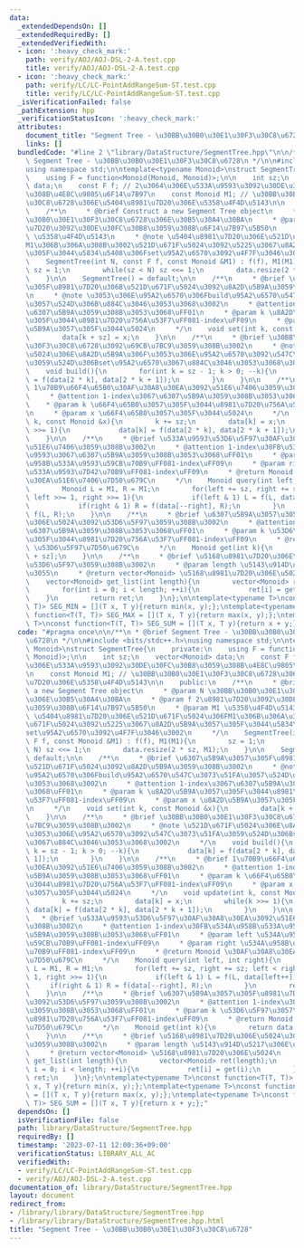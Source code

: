 ```yaml
---
data:
  _extendedDependsOn: []
  _extendedRequiredBy: []
  _extendedVerifiedWith:
  - icon: ':heavy_check_mark:'
    path: verify/AOJ/AOJ-DSL-2-A.test.cpp
    title: verify/AOJ/AOJ-DSL-2-A.test.cpp
  - icon: ':heavy_check_mark:'
    path: verify/LC/LC-PointAddRangeSum-ST.test.cpp
    title: verify/LC/LC-PointAddRangeSum-ST.test.cpp
  _isVerificationFailed: false
  _pathExtension: hpp
  _verificationStatusIcon: ':heavy_check_mark:'
  attributes:
    document_title: "Segment Tree - \u30BB\u30B0\u30E1\u30F3\u30C8\u6728"
    links: []
  bundledCode: "#line 2 \"library/DataStructure/SegmentTree.hpp\"\n\n/**\n * @brief\
    \ Segment Tree - \u30BB\u30B0\u30E1\u30F3\u30C8\u6728\n */\n\n#include <bits/stdc++.h>\n\
    using namespace std;\n\ntemplate<typename Monoid>\nstruct SegmentTree{\n    private:\n\
    \    using F = function<Monoid(Monoid, Monoid)>;\n\n    int sz;\n    vector<Monoid>\
    \ data;\n    const F f; // 2\u3064\u306E\u533A\u9593\u3092\u30DE\u30FC\u30B8\u3059\
    \u308B\u4E8C\u9805\u6F14\u7B97\n    const Monoid M1; // \u30BB\u30B0\u30E1\u30F3\
    \u30C8\u6728\u306E\u5404\u8981\u7D20\u306E\u5358\u4F4D\u5143\n\n    public:\n\
    \    /**\n     * @brief Construct a new Segment Tree object\n     * @param N \u30BB\
    \u30B0\u30E1\u30F3\u30C8\u6728\u306E\u30B5\u30A4\u30BA\n     * @param f 2\u8981\
    \u7D20\u3092\u30DE\u30FC\u30B8\u3059\u308B\u6F14\u7B97\u5B50\n     * @param M1\
    \ \u5358\u4F4D\u5143\n     * @note \u5404\u8981\u7D20\u306E\u521D\u671F\u5024\u306F\
    M1\u306B\u306A\u308B\u3002\u521D\u671F\u5024\u3092\u5225\u3067\u8A2D\u5B9A\u3057\
    \u305F\u3044\u5834\u5408\u306Fset\u95A2\u6570\u3092\u4F7F\u3046\u3002\n     */\n\
    \    SegmentTree(int N, const F f, const Monoid &M1) : f(f), M1(M1){\n       \
    \ sz = 1;\n        while(sz < N) sz <<= 1;\n        data.resize(2 * sz, M1);\n\
    \    }\n\n    SegmentTree() = default;\n\n    /**\n     * @brief \u6307\u5B9A\u3057\
    \u305F\u8981\u7D20\u306B\u521D\u671F\u5024\u3092\u8A2D\u5B9A\u3059\u308B\u3002\
    \n     * @note \u3053\u306E\u95A2\u6570\u306Fbuild\u95A2\u6570\u547C\u3073\u51FA\
    \u3057\u524D\u306B\u884C\u3046\u3053\u3068\u3002\n     * @attention 1-index\u3067\
    \u6307\u5B9A\u3059\u308B\u3053\u3068\uFF01\n     * @param k \u8A2D\u5B9A\u3057\
    \u305F\u3044\u8981\u7D20\u756A\u53F7\uFF081-index\uFF09\n     * @param x \u8A2D\
    \u5B9A\u3057\u305F\u3044\u5024\n     */\n    void set(int k, const Monoid &x){\n\
    \        data[k + sz] = x;\n    }\n\n    /**\n     * @brief \u30BB\u30B0\u30E1\
    \u30F3\u30C8\u6728\u3092\u69CB\u7BC9\u3059\u308B\u3002\n     * @note \u521D\u671F\
    \u5024\u306E\u8A2D\u5B9A\u306F\u3053\u306E\u95A2\u6570\u3092\u547C\u3073\u51FA\
    \u3059\u524D\u306Bset\u95A2\u6570\u3067\u884C\u3046\u3053\u3068\u3002\n     */\n\
    \    void build(){\n        for(int k = sz - 1; k > 0; --k){\n            data[k]\
    \ = f(data[2 * k], data[2 * k + 1]);\n        }\n    }\n\n    /**\n     * @brief\
    \ 1\u70B9\u66F4\u65B0\u30AF\u30A8\u30EA\u3092\u51E6\u7406\u3059\u308B\u3002\n\
    \     * @attention 1-index\u3067\u6307\u5B9A\u3059\u308B\u3053\u3068\uFF01\n \
    \    * @param k \u66F4\u65B0\u3057\u305F\u3044\u8981\u7D20\u756A\u53F7\uFF081-index\uFF09\
    \n     * @param x \u66F4\u65B0\u3057\u305F\u3044\u5024\n     */\n    void update(int\
    \ k, const Monoid &x){\n        k += sz;\n        data[k] = x;\n        while(k\
    \ >>= 1){\n            data[k] = f(data[2 * k], data[2 * k + 1]);\n        }\n\
    \    }\n\n    /**\n     * @brief \u533A\u9593\u53D6\u5F97\u30AF\u30A8\u30EA\u3092\
    \u51E6\u7406\u3059\u308B\u3002\n     * @attention 1-index\u30FB\u534A\u958B\u533A\
    \u9593\u3067\u6307\u5B9A\u3059\u308B\u3053\u3068\uFF01\n     * @param left \u534A\
    \u958B\u533A\u9593\u59CB\u70B9\uFF081-index\uFF09\n     * @param right \u534A\u958B\
    \u533A\u9593\u7D42\u70B9\uFF081-index\uFF09\n     * @return Monoid \u30AF\u30A8\
    \u30EA\u51E6\u7406\u7D50\u679C\n     */\n    Monoid query(int left, int right){\n\
    \        Monoid L = M1, R = M1;\n        for(left += sz, right += sz; left < right;\
    \ left >>= 1, right >>= 1){\n            if(left & 1) L = f(L, data[left++]);\n\
    \            if(right & 1) R = f(data[--right], R);\n        }\n        return\
    \ f(L, R);\n    }\n\n    /**\n     * @brief \u6307\u5B9A\u3057\u305F\u8981\u7D20\
    \u306E\u5024\u3092\u53D6\u5F97\u3059\u308B\u3002\n     * @attention 1-index\u3067\
    \u6307\u5B9A\u3059\u308B\u3053\u3068\uFF01\n     * @param k \u53D6\u5F97\u3057\
    \u305F\u3044\u8981\u7D20\u756A\u53F7\uFF081-index\uFF09\n     * @return Monoid\
    \ \u53D6\u5F97\u7D50\u679C\n     */\n    Monoid get(int k){\n        return data[k\
    \ + sz];\n    }\n\n    /**\n     * @brief \u5168\u8981\u7D20\u306E\u5024\u3092\
    \u53D6\u5F97\u3059\u308B\u3002\n     * @param length \u5143\u914D\u5217\u306E\u9577\
    \u3055\n     * @return vector<Monoid> \u5168\u8981\u7D20\u306E\u5024\n     */\n\
    \    vector<Monoid> get_list(int length){\n        vector<Monoid> ret(length);\n\
    \        for(int i = 0; i < length; ++i){\n            ret[i] = get(i);\n    \
    \    }\n        return ret;\n    }\n};\n\ntemplate<typename T>\nconst function<T(T,\
    \ T)> SEG_MIN = [](T x, T y){return min(x, y);};\ntemplate<typename T>\nconst\
    \ function<T(T, T)> SEG_MAX = [](T x, T y){return max(x, y);};\ntemplate<typename\
    \ T>\nconst function<T(T, T)> SEG_SUM = [](T x, T y){return x + y;};\n"
  code: "#pragma once\n\n/**\n * @brief Segment Tree - \u30BB\u30B0\u30E1\u30F3\u30C8\
    \u6728\n */\n\n#include <bits/stdc++.h>\nusing namespace std;\n\ntemplate<typename\
    \ Monoid>\nstruct SegmentTree{\n    private:\n    using F = function<Monoid(Monoid,\
    \ Monoid)>;\n\n    int sz;\n    vector<Monoid> data;\n    const F f; // 2\u3064\
    \u306E\u533A\u9593\u3092\u30DE\u30FC\u30B8\u3059\u308B\u4E8C\u9805\u6F14\u7B97\
    \n    const Monoid M1; // \u30BB\u30B0\u30E1\u30F3\u30C8\u6728\u306E\u5404\u8981\
    \u7D20\u306E\u5358\u4F4D\u5143\n\n    public:\n    /**\n     * @brief Construct\
    \ a new Segment Tree object\n     * @param N \u30BB\u30B0\u30E1\u30F3\u30C8\u6728\
    \u306E\u30B5\u30A4\u30BA\n     * @param f 2\u8981\u7D20\u3092\u30DE\u30FC\u30B8\
    \u3059\u308B\u6F14\u7B97\u5B50\n     * @param M1 \u5358\u4F4D\u5143\n     * @note\
    \ \u5404\u8981\u7D20\u306E\u521D\u671F\u5024\u306FM1\u306B\u306A\u308B\u3002\u521D\
    \u671F\u5024\u3092\u5225\u3067\u8A2D\u5B9A\u3057\u305F\u3044\u5834\u5408\u306F\
    set\u95A2\u6570\u3092\u4F7F\u3046\u3002\n     */\n    SegmentTree(int N, const\
    \ F f, const Monoid &M1) : f(f), M1(M1){\n        sz = 1;\n        while(sz <\
    \ N) sz <<= 1;\n        data.resize(2 * sz, M1);\n    }\n\n    SegmentTree() =\
    \ default;\n\n    /**\n     * @brief \u6307\u5B9A\u3057\u305F\u8981\u7D20\u306B\
    \u521D\u671F\u5024\u3092\u8A2D\u5B9A\u3059\u308B\u3002\n     * @note \u3053\u306E\
    \u95A2\u6570\u306Fbuild\u95A2\u6570\u547C\u3073\u51FA\u3057\u524D\u306B\u884C\u3046\
    \u3053\u3068\u3002\n     * @attention 1-index\u3067\u6307\u5B9A\u3059\u308B\u3053\
    \u3068\uFF01\n     * @param k \u8A2D\u5B9A\u3057\u305F\u3044\u8981\u7D20\u756A\
    \u53F7\uFF081-index\uFF09\n     * @param x \u8A2D\u5B9A\u3057\u305F\u3044\u5024\
    \n     */\n    void set(int k, const Monoid &x){\n        data[k + sz] = x;\n\
    \    }\n\n    /**\n     * @brief \u30BB\u30B0\u30E1\u30F3\u30C8\u6728\u3092\u69CB\
    \u7BC9\u3059\u308B\u3002\n     * @note \u521D\u671F\u5024\u306E\u8A2D\u5B9A\u306F\
    \u3053\u306E\u95A2\u6570\u3092\u547C\u3073\u51FA\u3059\u524D\u306Bset\u95A2\u6570\
    \u3067\u884C\u3046\u3053\u3068\u3002\n     */\n    void build(){\n        for(int\
    \ k = sz - 1; k > 0; --k){\n            data[k] = f(data[2 * k], data[2 * k +\
    \ 1]);\n        }\n    }\n\n    /**\n     * @brief 1\u70B9\u66F4\u65B0\u30AF\u30A8\
    \u30EA\u3092\u51E6\u7406\u3059\u308B\u3002\n     * @attention 1-index\u3067\u6307\
    \u5B9A\u3059\u308B\u3053\u3068\uFF01\n     * @param k \u66F4\u65B0\u3057\u305F\
    \u3044\u8981\u7D20\u756A\u53F7\uFF081-index\uFF09\n     * @param x \u66F4\u65B0\
    \u3057\u305F\u3044\u5024\n     */\n    void update(int k, const Monoid &x){\n\
    \        k += sz;\n        data[k] = x;\n        while(k >>= 1){\n           \
    \ data[k] = f(data[2 * k], data[2 * k + 1]);\n        }\n    }\n\n    /**\n  \
    \   * @brief \u533A\u9593\u53D6\u5F97\u30AF\u30A8\u30EA\u3092\u51E6\u7406\u3059\
    \u308B\u3002\n     * @attention 1-index\u30FB\u534A\u958B\u533A\u9593\u3067\u6307\
    \u5B9A\u3059\u308B\u3053\u3068\uFF01\n     * @param left \u534A\u958B\u533A\u9593\
    \u59CB\u70B9\uFF081-index\uFF09\n     * @param right \u534A\u958B\u533A\u9593\u7D42\
    \u70B9\uFF081-index\uFF09\n     * @return Monoid \u30AF\u30A8\u30EA\u51E6\u7406\
    \u7D50\u679C\n     */\n    Monoid query(int left, int right){\n        Monoid\
    \ L = M1, R = M1;\n        for(left += sz, right += sz; left < right; left >>=\
    \ 1, right >>= 1){\n            if(left & 1) L = f(L, data[left++]);\n       \
    \     if(right & 1) R = f(data[--right], R);\n        }\n        return f(L, R);\n\
    \    }\n\n    /**\n     * @brief \u6307\u5B9A\u3057\u305F\u8981\u7D20\u306E\u5024\
    \u3092\u53D6\u5F97\u3059\u308B\u3002\n     * @attention 1-index\u3067\u6307\u5B9A\
    \u3059\u308B\u3053\u3068\uFF01\n     * @param k \u53D6\u5F97\u3057\u305F\u3044\
    \u8981\u7D20\u756A\u53F7\uFF081-index\uFF09\n     * @return Monoid \u53D6\u5F97\
    \u7D50\u679C\n     */\n    Monoid get(int k){\n        return data[k + sz];\n\
    \    }\n\n    /**\n     * @brief \u5168\u8981\u7D20\u306E\u5024\u3092\u53D6\u5F97\
    \u3059\u308B\u3002\n     * @param length \u5143\u914D\u5217\u306E\u9577\u3055\n\
    \     * @return vector<Monoid> \u5168\u8981\u7D20\u306E\u5024\n     */\n    vector<Monoid>\
    \ get_list(int length){\n        vector<Monoid> ret(length);\n        for(int\
    \ i = 0; i < length; ++i){\n            ret[i] = get(i);\n        }\n        return\
    \ ret;\n    }\n};\n\ntemplate<typename T>\nconst function<T(T, T)> SEG_MIN = [](T\
    \ x, T y){return min(x, y);};\ntemplate<typename T>\nconst function<T(T, T)> SEG_MAX\
    \ = [](T x, T y){return max(x, y);};\ntemplate<typename T>\nconst function<T(T,\
    \ T)> SEG_SUM = [](T x, T y){return x + y;};"
  dependsOn: []
  isVerificationFile: false
  path: library/DataStructure/SegmentTree.hpp
  requiredBy: []
  timestamp: '2023-07-11 12:00:36+09:00'
  verificationStatus: LIBRARY_ALL_AC
  verifiedWith:
  - verify/LC/LC-PointAddRangeSum-ST.test.cpp
  - verify/AOJ/AOJ-DSL-2-A.test.cpp
documentation_of: library/DataStructure/SegmentTree.hpp
layout: document
redirect_from:
- /library/library/DataStructure/SegmentTree.hpp
- /library/library/DataStructure/SegmentTree.hpp.html
title: "Segment Tree - \u30BB\u30B0\u30E1\u30F3\u30C8\u6728"
---
```

